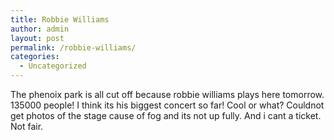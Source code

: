 ```yaml
---
title: Robbie Williams
author: admin
layout: post
permalink: /robbie-williams/
categories:
  - Uncategorized
---
```

The phenoix park is all cut off because robbie williams plays here tomorrow. 135000 people! I think its his biggest concert so far! Cool or what? Couldnot get photos of the stage cause of fog and its not up fully. And i cant a ticket. Not fair.